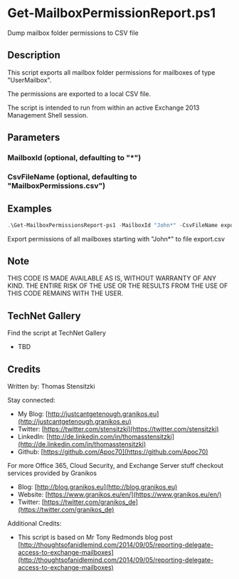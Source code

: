 # Get-MailboxPermissionReport.ps1

Dump mailbox folder permissions to CSV file

## Description

This script exports all mailbox folder permissions for mailboxes of type "UserMailbox".

The permissions are exported to a local CSV file.

The script is intended to run from within an active Exchange 2013 Management Shell session.

## Parameters

### MailboxId (optional, defaulting to "*")
### CsvFileName (optional, defaulting to "MailboxPermissions.csv")

## Examples

``` PowerShell
.\Get-MailboxPermissionsReport-ps1 -MailboxId "John*" -CsvFileName export.csv
```

Export permissions of all mailboxes starting with "John*" to file export.csv

## Note

THIS CODE IS MADE AVAILABLE AS IS, WITHOUT WARRANTY OF ANY KIND. THE ENTIRE
RISK OF THE USE OR THE RESULTS FROM THE USE OF THIS CODE REMAINS WITH THE USER.

## TechNet Gallery

Find the script at TechNet Gallery

* TBD

## Credits

Written by: Thomas Stensitzki

Stay connected:

* My Blog: [http://justcantgetenough.granikos.eu](http://justcantgetenough.granikos.eu)
* Twitter: [https://twitter.com/stensitzki](https://twitter.com/stensitzki)
* LinkedIn: [http://de.linkedin.com/in/thomasstensitzki](http://de.linkedin.com/in/thomasstensitzki)
* Github: [https://github.com/Apoc70](https://github.com/Apoc70)

For more Office 365, Cloud Security, and Exchange Server stuff checkout services provided by Granikos

* Blog: [http://blog.granikos.eu](http://blog.granikos.eu)
* Website: [https://www.granikos.eu/en/](https://www.granikos.eu/en/)
* Twitter: [https://twitter.com/granikos_de](https://twitter.com/granikos_de)

Additional Credits:

* This script is based on Mr Tony Redmonds blog post [http://thoughtsofanidlemind.com/2014/09/05/reporting-delegate-access-to-exchange-mailboxes](http://thoughtsofanidlemind.com/2014/09/05/reporting-delegate-access-to-exchange-mailboxes)
